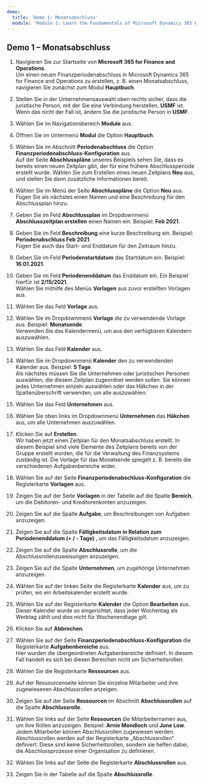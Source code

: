 ```yaml
---
demo:
  title: 'Demo 1: Monatsabschluss'
  module: 'Module 2: Learn the Fundamentals of Microsoft Dynamics 365 Finance'
---
```


## Demo 1 – Monatsabschluss

1. Navigieren Sie zur Startseite von **Microsoft 365 for Finance and Operations**.  
    Um einen neuen Finanzperiodenabschluss in Microsoft Dynamics 365 for Finance and Operations zu erstellen, z. B. einen Monatsabschluss, navigieren Sie zunächst zum Modul **Hauptbuch**.

1. Stellen Sie in der Unternehmensauswahl oben rechts sicher, dass die juristische Person, mit der Sie eine Verbindung herstellen, **USMF** ist. Wenn das nicht der Fall ist, ändern Sie die juristische Person in **USMF**.

1. Wählen Sie im Navigationsbereich **Module** aus.

1. Öffnen Sie im Untermenü **Modul** die Option **Hauptbuch**.

1. Wählen Sie im Abschnitt **Periodenabschluss** die Option **Finanzperiodenabschluss-Konfiguration** aus.  
    Auf der Seite **Abschlusspläne** unseres Beispiels sehen Sie, dass es bereits einen neuen Zeitplan gibt, der für eine frühere Abschlussperiode erstellt wurde. Wählen Sie zum Erstellen eines neuen Zeitplans **Neu** aus, und stellen Sie dann zusätzliche Informationen bereit.

1. Wählen Sie im Menü der Seite **Abschlusspläne** die Option **Neu** aus.  
    Fügen Sie als nächstes einen Namen und eine Beschreibung für den Abschlussplan hinzu.

1. Geben Sie im Feld **Abschlussplan** im Dropdownmenü **Abschlusszeitplan erstellen** einen Namen ein. Beispiel: **Feb 2021**.

1. Geben Sie im Feld **Beschreibung** eine kurze Beschreibung ein. Beispiel: **Periodenabschluss Feb 2021**.  
    Fügen Sie auch das Start- und Enddatum für den Zeitraum hinzu.

1. Geben Sie im Feld **Periodenstartdatum** das Startdatum ein. Beispiel: **16.01.2021**.

1. Geben Sie im Feld **Periodenenddatum** das Enddatum ein. Ein Beispiel hierfür ist **2/15/2021**.  
    Wählen Sie mithilfe des Menüs **Vorlagen** aus zuvor erstellten Vorlagen aus.

1. Wählen Sie das Feld **Vorlage** aus.

1. Wählen Sie im Dropdownmenü **Vorlage** die zu verwendende Vorlage aus. Beispiel: **Monatsende**.  
    Verwenden Sie das Kalendermenü, um aus den verfügbaren Kalendern auszuwählen.

1. Wählen Sie das Feld **Kalender** aus.

1. Wählen Sie im Dropdownmenü **Kalender** den zu verwendenden Kalender aus. Beispiel: **5 Tage**.  
Als nächstes müssen Sie die Unternehmen oder juristischen Personen auswählen, die diesem Zeitplan zugeordnet werden sollen. Sie können jedes Unternehmen einzeln auswählen oder das Häkchen in der Spaltenüberschrift verwenden, um alle auszuwählen.

1. Wählen Sie das Feld **Unternehmen** aus.

1. Wählen Sie oben links im Dropdownmenü **Unternehmen** das **Häkchen** aus, um alle Unternehmen auszuwählen.

1. Klicken Sie auf **Erstellen**.  
    Wir haben jetzt einen Zeitplan für den Monatsabschluss erstellt. In diesem Beispiel sind viele Elemente des Zeitplans bereits von der Gruppe erstellt worden, die für die Verwaltung des Finanzsystems zuständig ist. Die Vorlage für das Monatsende spiegelt z. B. bereits die verschiedenen Aufgabenbereiche wider.

1. Wählen Sie auf der Seite **Finanzperiodenabschluss-Konfiguration** die Registerkarte **Vorlagen** aus.

1. Zeigen Sie auf der Seite **Vorlagen** in der Tabelle auf die Spalte **Bereich**, um die Debitoren- und Kreditorenkonten anzuzeigen.

1. Zeigen Sie auf die Spalte **Aufgabe**, um Beschreibungen von Aufgaben anzuzeigen.

1. Zeigen Sie auf die Spalte **Fälligkeitsdatum in Relation zum Periodenenddatum (+ / - Tage)** , um das Fälligkeitsdatum anzuzeigen.

1. Zeigen Sie auf die Spalte **Abschlussrolle**, um die Abschlussrollenzuweisungen anzuzeigen.

1. Zeigen Sie auf die Spalte **Unternehmen**, um zugehörige Unternehmen anzuzeigen.

1. Wählen Sie auf der linken Seite die Registerkarte **Kalender** aus, um zu prüfen, wo ein Arbeitskalender erstellt wurde.

1. Wählen Sie auf der Registerkarte **Kalender** die Option **Bearbeiten** aus.  
    Dieser Kalender wurde so eingerichtet, dass jeder Wochentag als Werktag zählt und dies nicht für Wochenendtage gilt.

1. Klicken Sie auf **Abbrechen**.

1. Wählen Sie auf der Seite **Finanzperiodenabschluss-Konfiguration** die Registerkarte **Aufgabenbereiche** aus.  
    Hier wurden die übergeordneten Aufgabenbereiche definiert. In diesem Fall handelt es sich bei diesen Bereichen nicht um Sicherheitsrollen.

1. Wählen Sie die Registerkarte **Ressourcen** aus.

1. Auf der Ressourcenseite können Sie einzelne Mitarbeiter und ihre zugewiesenen Abschlussrollen anzeigen.

1. Zeigen Sie auf der Seite **Ressourcen** im Abschnitt **Abschlussrollen** auf die Spalte **Abschlussrolle**.

1. Wählen Sie links auf der Seite **Ressourcen** die Mitarbeiternamen aus, um ihre Rollen anzuzeigen. Beispiel: **Arnie Mondloch** und **June Low**.  
    Jedem Mitarbeiter können Abschlussrollen zugewiesen werden. Abschlussrollen werden auf der Registerkarte „Abschlussrollen“ definiert. Diese sind keine Sicherheitsrollen, sondern sie helfen dabei, die Abschlussprozesse einer Organisation zu definieren.

1. Wählen Sie links auf der Seite die Registerkarte **Abschlussrollen** aus.

1. Zeigen Sie in der Tabelle auf die Spalte **Abschlussrolle**.

